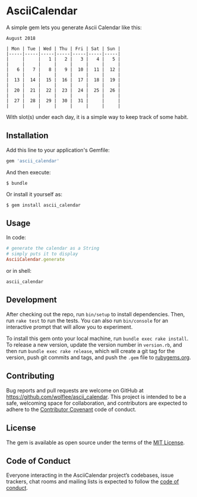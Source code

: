 # AsciiCalendar

A simple gem lets you generate Ascii Calendar like this:

```
August 2018

| Mon | Tue | Wed | Thu | Fri | Sat | Sun |
|-----|-----|-----|-----|-----|-----|-----|
|     |     |   1 |   2 |   3 |   4 |   5 |
|     |     |     |     |     |     |     |
|   6 |   7 |   8 |   9 |  10 |  11 |  12 |
|     |     |     |     |     |     |     |
|  13 |  14 |  15 |  16 |  17 |  18 |  19 |
|     |     |     |     |     |     |     |
|  20 |  21 |  22 |  23 |  24 |  25 |  26 |
|     |     |     |     |     |     |     |
|  27 |  28 |  29 |  30 |  31 |     |     |
|     |     |     |     |     |     |     |
```

With slot(s) under each day, it is a simple way to keep track of some habit.

## Installation

Add this line to your application's Gemfile:

```ruby
gem 'ascii_calendar'
```

And then execute:

    $ bundle

Or install it yourself as:

    $ gem install ascii_calendar

## Usage

In code:
```ruby
# generate the calendar as a String
# simply puts it to display
AsciiCalendar.generate
```

or in shell:
```shell
ascii_calendar
```

## Development

After checking out the repo, run `bin/setup` to install dependencies. Then, run `rake test` to run the tests. You can also run `bin/console` for an interactive prompt that will allow you to experiment.

To install this gem onto your local machine, run `bundle exec rake install`. To release a new version, update the version number in `version.rb`, and then run `bundle exec rake release`, which will create a git tag for the version, push git commits and tags, and push the `.gem` file to [rubygems.org](https://rubygems.org).

## Contributing

Bug reports and pull requests are welcome on GitHub at https://github.com/wolflee/ascii_calendar. This project is intended to be a safe, welcoming space for collaboration, and contributors are expected to adhere to the [Contributor Covenant](http://contributor-covenant.org) code of conduct.

## License

The gem is available as open source under the terms of the [MIT License](https://opensource.org/licenses/MIT).

## Code of Conduct

Everyone interacting in the AsciiCalendar project’s codebases, issue trackers, chat rooms and mailing lists is expected to follow the [code of conduct](https://github.com/wolflee/ascii_calendar/blob/master/CODE_OF_CONDUCT.md).
